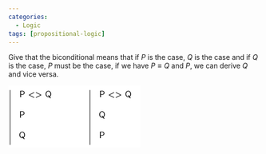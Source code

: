 ```yaml
---
categories:
  - Logic 
tags: [propositional-logic]
---
```


Give that the biconditional means that if $P$ is the case, $Q$ is the case and if $Q$ is the case, $P$ must be the case, if we have $P \equiv Q$ and $P$, we can derive $Q$ and vice versa.

![biconditional-elim.png](../img/biconditional-elim.png)
